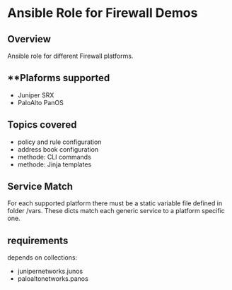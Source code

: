 # **Ansible Role for Firewall Demos**
## **Overview**
Ansible role for different Firewall platforms.
## **Plaforms supported
* Juniper SRX
* PaloAlto PanOS
## **Topics covered**
* policy and rule configuration
* address book configuration
* methode: CLI commands
* methode: Jinja templates

## Service Match
For each supported platform there must be a static variable file defined in folder /vars.
These dicts match each generic service to a platform specific one. 
## **requirements**
depends on collections: 
* junipernetworks.junos
* paloaltonetworks.panos


